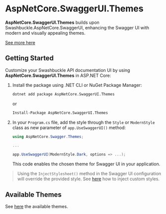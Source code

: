 ﻿# AspNetCore.SwaggerUI.Themes

**AspNetCore.SwaggerUI.Themes** builds upon Swashbuckle.AspNetCore.SwaggerUI, enhancing the Swagger UI with modern and visually appealing themes.

[See more here](https://github.com/teociaps/SwaggerUI.Themes?tab=readme-ov-file#features)


## Getting Started

Customize your Swashbuckle API documentation UI by using **AspNetCore.SwaggerUI.Themes** in ASP.NET Core:

1. Install the package using .NET CLI or NuGet Package Manager:

	```bash
	dotnet add package AspNetCore.SwaggerUI.Themes
	```

	or

	```bash
	Install-Package AspNetCore.SwaggerUI.Themes
	```

2. In your `Program.cs` file, add the style through the `Style` or `ModernStyle` class as new parameter of `app.UseSwaggerUI()` method:

	```csharp
	using AspNetCore.Swagger.Themes;

	...

	app.UseSwaggerUI(ModernStyle.Dark, options => ...);
	```

	This code enables the chosen theme for Swagger UI in your application.

> Using the `InjectStylesheet()` method in the Swagger UI configuration will override the provided style.
> See [here](https://github.com/teociaps/SwaggerUI.Themes?tab=readme-ov-file#custom-styles) how to inject custom styles.


## Available Themes

See [here](https://github.com/teociaps/SwaggerUI.Themes?tab=readme-ov-file#available-themes) the available themes.